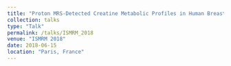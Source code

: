 ```yaml
---
title: "Proton MRS-Detected Creatine Metabolic Profiles in Human Breast Cancer Cells Correlate with the Prognostic Indicator Ubiquitous Mitochondrial Creatine Kinase"
collection: talks
type: "Talk"
permalink: /talks/ISMRM_2018
venue: "ISMRM 2018"
date: 2018-06-15
location: "Paris, France"
---
```

